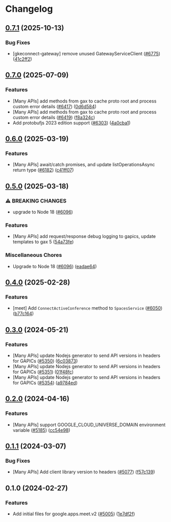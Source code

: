# Changelog

## [0.7.1](https://github.com/googleapis/google-cloud-node/compare/meet-v0.7.0...meet-v0.7.1) (2025-10-13)


### Bug Fixes

* [gkeconnect-gateway] remove unused GatewayServiceClient ([#6775](https://github.com/googleapis/google-cloud-node/issues/6775)) ([41c2ff2](https://github.com/googleapis/google-cloud-node/commit/41c2ff2851b5fdadabf4f9bd3500167c34b32ff7))

## [0.7.0](https://github.com/googleapis/google-cloud-node/compare/meet-v0.6.0...meet-v0.7.0) (2025-07-09)


### Features

* [Many APIs] add methods from gax to cache proto root and process custom error details ([#6417](https://github.com/googleapis/google-cloud-node/issues/6417)) ([0d6d584](https://github.com/googleapis/google-cloud-node/commit/0d6d584a0c5c8f9f96daf3ede46f9440758e0f35))
* [Many APIs] add methods from gax to cache proto root and process custom error details ([#6419](https://github.com/googleapis/google-cloud-node/issues/6419)) ([f8a324c](https://github.com/googleapis/google-cloud-node/commit/f8a324ca5c3bc0f730e4ed67d9407c44f2414936))
* Add protobufjs 2023 edition support ([#6303](https://github.com/googleapis/google-cloud-node/issues/6303)) ([4a0cba1](https://github.com/googleapis/google-cloud-node/commit/4a0cba1e41a9aeb9c15ad31487ef013c8277cfef))

## [0.6.0](https://github.com/googleapis/google-cloud-node/compare/meet-v0.5.0...meet-v0.6.0) (2025-03-19)


### Features

* [Many APIs] await/catch promises, and update listOperationsAsync return type ([#6182](https://github.com/googleapis/google-cloud-node/issues/6182)) ([c41ff07](https://github.com/googleapis/google-cloud-node/commit/c41ff0729b65a1207978b4029d6369cc0552e0bf))

## [0.5.0](https://github.com/googleapis/google-cloud-node/compare/meet-v0.4.0...meet-v0.5.0) (2025-03-18)


### ⚠ BREAKING CHANGES

* upgrade to Node 18 ([#6096](https://github.com/googleapis/google-cloud-node/issues/6096))

### Features

* [Many APIs] add request/response debug logging to gapics, update templates to gax 5  ([54a73fe](https://github.com/googleapis/google-cloud-node/commit/54a73fe74eab0675c006f24d5f1e4574c44d829b))


### Miscellaneous Chores

* Upgrade to Node 18 ([#6096](https://github.com/googleapis/google-cloud-node/issues/6096)) ([eadae64](https://github.com/googleapis/google-cloud-node/commit/eadae64d54e07aa2c65097ea52e65008d4e87436))

## [0.4.0](https://github.com/googleapis/google-cloud-node/compare/meet-v0.3.0...meet-v0.4.0) (2025-02-28)


### Features

* [meet] Add `ConnectActiveConference` method to `SpacesService` ([#6050](https://github.com/googleapis/google-cloud-node/issues/6050)) ([b77c164](https://github.com/googleapis/google-cloud-node/commit/b77c1641ad7d05b67e48e670d964457f2454c8d2))

## [0.3.0](https://github.com/googleapis/google-cloud-node/compare/meet-v0.2.0...meet-v0.3.0) (2024-05-21)


### Features

* [Many APIs] update Nodejs generator to send API versions in headers for GAPICs ([#5350](https://github.com/googleapis/google-cloud-node/issues/5350)) ([6c03873](https://github.com/googleapis/google-cloud-node/commit/6c038731de1f36456042e6b4ecf2a9686be662c7))
* [Many APIs] update Nodejs generator to send API versions in headers for GAPICs ([#5351](https://github.com/googleapis/google-cloud-node/issues/5351)) ([01f48fc](https://github.com/googleapis/google-cloud-node/commit/01f48fce63ec4ddf801d59ee2b8c0db9f6fb8372))
* [Many APIs] update Nodejs generator to send API versions in headers for GAPICs ([#5354](https://github.com/googleapis/google-cloud-node/issues/5354)) ([a9784ed](https://github.com/googleapis/google-cloud-node/commit/a9784ed3db6ee96d171762308bbbcd57390b6866))

## [0.2.0](https://github.com/googleapis/google-cloud-node/compare/meet-v0.1.1...meet-v0.2.0) (2024-04-16)


### Features

* [Many APIs] support GOOGLE_CLOUD_UNIVERSE_DOMAIN environment variable ([#5185](https://github.com/googleapis/google-cloud-node/issues/5185)) ([cc54e98](https://github.com/googleapis/google-cloud-node/commit/cc54e98f7f51598e88277ac50310b07b778acbc7))

## [0.1.1](https://github.com/googleapis/google-cloud-node/compare/meet-v0.1.0...meet-v0.1.1) (2024-03-07)


### Bug Fixes

* [Many APIs] Add client library version to headers ([#5077](https://github.com/googleapis/google-cloud-node/issues/5077)) ([f57c139](https://github.com/googleapis/google-cloud-node/commit/f57c1394819fc98bc12ac2fed6e245e34d395fdc))

## 0.1.0 (2024-02-27)


### Features

* Add initial files for google.apps.meet.v2 ([#5005](https://github.com/googleapis/google-cloud-node/issues/5005)) ([1e7df2f](https://github.com/googleapis/google-cloud-node/commit/1e7df2f4831fc28b371cdb465b5e11861cad94c9))
